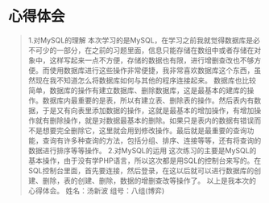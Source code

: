 # 心得体会
>1.对MySQL的理解
本次学习的是MySQL，在学习之前我就觉得数据库是必不可少的一部分，在之前的习题里面，信息只能存储在数组中或者存储在对象中，这样写起来一点不方便，存储的数据也有限，进行增删查改也不够方便。而使用数据库进行这些操作非常便捷，我非常喜欢数据库这个东西，虽然现在我不知道怎么将数据库如何与其他的程序连接起来。
数据库也比较简单，数据库的操作有建立数据库、删除数据库，这是最基本的建库的操作。数据库内最重要的是表，所以有建立表、删除表的操作。然后表内有数据，于是又有向表里添加数据的操作，这就是最基本的增加操作，有增加操作就有删除操作，就是对数据最基本的删除。如果只是表内的数据有错误而不是想要完全删除它，这里就会用到修改操作。最后就是最重要的查询功能，查询有许多种查询的方法，包括分组、排序、连接等等，还有将查询的数据进行排序等等操作。
>2.对MySQL的运用
这次练习的主要是MySQL的基本操作，由于没有学PHP语言，所以这次都是用SQL的控制台来写的。在SQL控制台里面，首先要连接，然后登录，在这以后就可以进行数据库的创建、删除，表的创建、删除，数据的增删查改等操作了。
以上是我本次的心得体会。
姓名：汤新波
组号：八组(博弈)
























